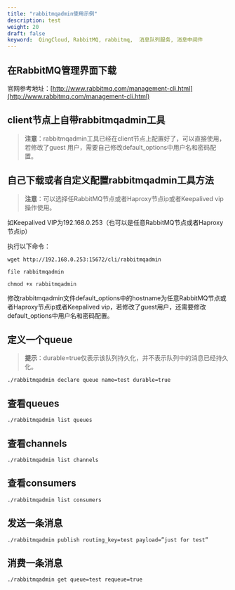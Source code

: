 ```yaml
---
title: "rabbitmqadmin使用示例"
description: test
weight: 20
draft: false
keyword:  QingCloud, RabbitMQ, rabbitmq,  消息队列服务, 消息中间件
---
```


## 在RabbitMQ管理界面下载

官网参考地址：[http://www.rabbitmq.com/management-cli.html](http://www.rabbitmq.com/management-cli.html)

## client节点上自带rabbitmqadmin工具

> **注意**：rabbitmqadmin工具已经在client节点上配置好了，可以直接使用，若修改了guest 用户，需要自己修改default_options中用户名和密码配置。

## 自己下载或者自定义配置rabbitmqadmin工具方法

> **注意**：可以选择任RabbitMQ节点或者Haproxy节点ip或者Keepalived vip操作使用。

如Keepalived VIP为192.168.0.253（也可以是任意RabbitMQ节点或者Haproxy节点ip）

执行以下命令：

```
wget http://192.168.0.253:15672/cli/rabbitmqadmin

file rabbitmqadmin

chmod +x rabbitmqadmin
```

修改rabbitmqadmin文件default_options中的hostname为任意RabbitMQ节点或者Haproxy节点ip或者Keepalived vip，若修改了guest用户，还需要修改default_options中用户名和密码配置。

## 定义一个queue

> **提示**：durable=true仅表示该队列持久化，并不表示队列中的消息已经持久化。

```
./rabbitmqadmin declare queue name=test durable=true
```

## 查看queues

```
./rabbitmqadmin list queues
```

## 查看channels

```
./rabbitmqadmin list channels
```

## 查看consumers

```
./rabbitmqadmin list consumers
```

## 发送一条消息

```
./rabbitmqadmin publish routing_key=test payload=”just for test”
```

## 消费一条消息

```
./rabbitmqadmin get queue=test requeue=true
```